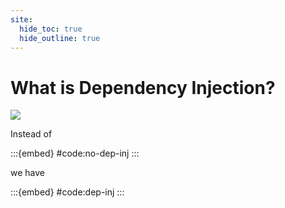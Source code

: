 ```yaml
---
site:
  hide_toc: true
  hide_outline: true
---
```


# What is Dependency Injection?

![](#glossary:di)

Instead of

:::{embed} #code:no-dep-inj
:::

we have

:::{embed} #code:dep-inj
:::

